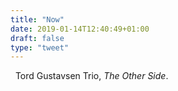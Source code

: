 ```yaml
---
title: "Now"
date: 2019-01-14T12:40:49+01:00
draft: false
type: "tweet"
---
```

<a href="https://itunes.apple.com/fr/album/the-other-side/1412728690" type="application/rss+xml" class="iconfont icon-music" title="rss"></a> &nbsp; Tord Gustavsen Trio, *The Other Side*.

